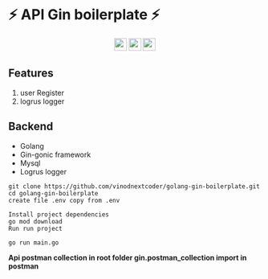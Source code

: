   <!-- <h1 align="center">Welcome to <span style="color:mediumseagreen">Gin boilerplate</span> 👋</h1> -->

#  ⚡️ API Gin boilerplate ⚡️
<p align="center">
  <img src="https://img.shields.io/badge/golang-v1.21-lightblue" height="25"/>
  <img src="https://img.shields.io/badge/gin-v1.9-blue" height="25"/>
  <img src="https://img.shields.io/badge/gorm-v1.25-green" height="25"/>
  <!-- <img src="https://img.shields.io/badge/swagger-v1.16-orange" height="25"/> -->
  <!-- <img src="https://img.shields.io/badge/gin--jwt-v2.9-yellow" height="25"/>
  <img src="https://img.shields.io/badge/docker-support-darkgreeen" height="25"/>
  <img src="https://img.shields.io/badge/kubernetes-support-darkgreeen" height="25"/> -->
</p>

## Features

1. user Register
2. logrus logger


## Backend
- Golang
- Gin-gonic framework
- Mysql
- Logrus logger

```
git clone https://github.com/vinodnextcoder/golang-gin-boilerplate.git
cd golang-gin-boilerplate
create file .env copy from .env

Install project dependencies
go mod download
Run run project

go run main.go
```

**Api postman collection in root folder gin.postman_collection import in postman**



